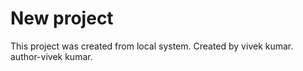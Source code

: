 # New project
This project was created from local system.
Created by vivek kumar.
author-vivek kumar.
